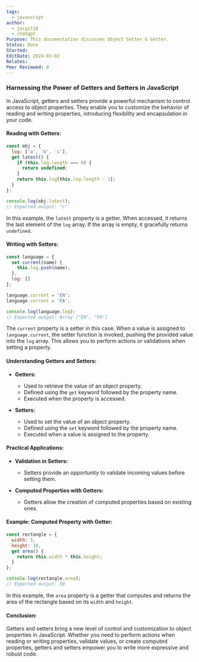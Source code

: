 ```yaml
---
tags:
  - javascript
author:
  - jacgit18
  - chatgpt
Purpose: This documentation discusses Object Setter & Getter.
Status: Done
Started: 
EditDate: 2024-03-02
Relates: 
Peer Reviewed: 0
---
```

### Harnessing the Power of Getters and Setters in JavaScript

In JavaScript, getters and setters provide a powerful mechanism to control access to object properties. They enable you to customize the behavior of reading and writing properties, introducing flexibility and encapsulation in your code.

#### **Reading with Getters:**

```javascript
const obj = {
  log: ['a', 'b', 'c'],
  get latest() {
    if (this.log.length === 0) {
      return undefined;
    }
    return this.log[this.log.length - 1];
  }
};

console.log(obj.latest);
// Expected output: "c"
```

In this example, the `latest` property is a getter. When accessed, it returns the last element of the `log` array. If the array is empty, it gracefully returns `undefined`.

#### **Writing with Setters:**

```javascript
const language = {
  set current(name) {
    this.log.push(name);
  },
  log: []
};

language.current = 'EN';
language.current = 'FA';

console.log(language.log);
// Expected output: Array ["EN", "FA"]
```

The `current` property is a setter in this case. When a value is assigned to `language.current`, the setter function is invoked, pushing the provided value into the `log` array. This allows you to perform actions or validations when setting a property.

#### **Understanding Getters and Setters:**

- **Getters:**
  - Used to retrieve the value of an object property.
  - Defined using the `get` keyword followed by the property name.
  - Executed when the property is accessed.

- **Setters:**
  - Used to set the value of an object property.
  - Defined using the `set` keyword followed by the property name.
  - Executed when a value is assigned to the property.

#### **Practical Applications:**

- **Validation in Setters:**
  - Setters provide an opportunity to validate incoming values before setting them.

- **Computed Properties with Getters:**
  - Getters allow the creation of computed properties based on existing ones.

#### **Example: Computed Property with Getter:**

```javascript
const rectangle = {
  width: 5,
  height: 10,
  get area() {
    return this.width * this.height;
  }
};

console.log(rectangle.area);
// Expected output: 50
```

In this example, the `area` property is a getter that computes and returns the area of the rectangle based on its `width` and `height`.

#### **Conclusion:**

Getters and setters bring a new level of control and customization to object properties in JavaScript. Whether you need to perform actions when reading or writing properties, validate values, or create computed properties, getters and setters empower you to write more expressive and robust code.